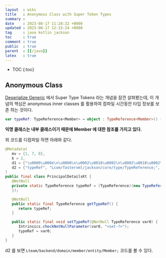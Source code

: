 ```yaml
---
layout  : wiki
title   : Anonymous Class with Super Token Types 
summary : 
date    : 2023-08-17 11:28:32 +0900
updated : 2023-08-17 12:15:24 +0900
tag     : java kotlin jackson
toc     : true
comment : true
public  : true
parent  : [[/java]]
latex   : true
---
```

* TOC
{:toc}

## Anonymous Class

[Deserialize Generic](https://baekjungho.github.io/wiki/java/java-deserialize-generic/) 에서 Super Type Tokens 라는 개념을 잠깐 살펴봤는데, 
이 개념의 핵심은 anonymous inner classes 를 활용하여 컴파일 시간동안 타입 정보를 보존 하는 것이다.

```kotlin
var typeRef: TypeReference<Member> = object : TypeReference<Member>() {}
```

__익명 클래스는 내부 클래스이기 때문에 Member 에 대한 참조를 가지고 있다.__

위 코드를 디컴파일 하면 아래와 같다.

```java
@Metadata(
   mv = {1, 7, 0},
   k = 2,
   d1 = {"\u0000\u000e\n\u0000\n\u0002\u0018\u0002\n\u0002\u0018\u0002\n\u0002\b\u0005\" \u0010\u0000\u001a\b\u0012\u0004\u0012\u00020\u00020\u0001X\u0086\u000e¢\u0006\u000e\n\u0000\u001a\u0004\b\u0003\u0010\u0004\"\u0004\b\u0005\u0010\u0006¨\u0006\u0007"},
   d2 = {"typeRef", "Lcom/fasterxml/jackson/core/type/TypeReference;", "Lteam/backend/domain/member/entity/Member;", "getTypeRef", "()Lcom/fasterxml/jackson/core/type/TypeReference;", "setTypeRef", "(Lcom/fasterxml/jackson/core/type/TypeReference;)V", "api"}
)
public final class PrincipalDetailsKt {
   @NotNull
   private static TypeReference typeRef = (TypeReference)(new TypeReference() {
   });

   @NotNull
   public static final TypeReference getTypeRef() {
      return typeRef;
   }

   public static final void setTypeRef(@NotNull TypeReference var0) {
      Intrinsics.checkNotNullParameter(var0, "<set-?>");
      typeRef = var0;
   }
}
```

d2 를 보면 `Lteam/backend/domain/member/entity/Member;` 코드를 볼 수 있다.